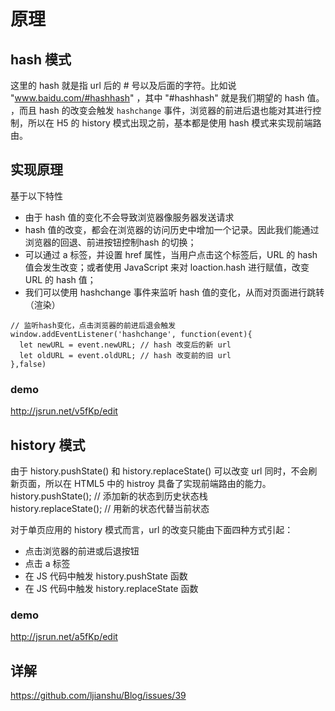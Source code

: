 # 原理
## hash 模式
这里的 hash 就是指 url 后的 # 号以及后面的字符。比如说 "www.baidu.com/#hashhash" ，其中 "#hashhash" 就是我们期望的 hash 值。
，而且 hash 的改变会触发 `hashchange` 事件，浏览器的前进后退也能对其进行控制，所以在 H5 的 history 模式出现之前，基本都是使用 hash 模式来实现前端路由。
## 实现原理
基于以下特性
- 由于 hash 值的变化不会导致浏览器像服务器发送请求
- hash 值的改变，都会在浏览器的访问历史中增加一个记录。因此我们能通过浏览器的回退、前进按钮控制hash 的切换；
- 可以通过 a 标签，并设置 href 属性，当用户点击这个标签后，URL 的 hash 值会发生改变；或者使用  JavaScript 来对 loaction.hash 进行赋值，改变 URL 的 hash 值；
- 我们可以使用 hashchange 事件来监听 hash 值的变化，从而对页面进行跳转（渲染）


```
// 监听hash变化，点击浏览器的前进后退会触发
window.addEventListener('hashchange', function(event){ 
  let newURL = event.newURL; // hash 改变后的新 url
  let oldURL = event.oldURL; // hash 改变前的旧 url
},false)

```
### demo
http://jsrun.net/v5fKp/edit

## history 模式
由于 history.pushState() 和 history.replaceState() 可以改变 url 同时，不会刷新页面，所以在 HTML5 中的 histroy 具备了实现前端路由的能力。  
history.pushState();         // 添加新的状态到历史状态栈  
history.replaceState();      // 用新的状态代替当前状态  

对于单页应用的 history 模式而言，url 的改变只能由下面四种方式引起：
- 点击浏览器的前进或后退按钮
- 点击 a 标签
- 在 JS 代码中触发 history.pushState 函数
- 在 JS 代码中触发 history.replaceState 函数
### demo
http://jsrun.net/a5fKp/edit

## 详解
https://github.com/ljianshu/Blog/issues/39